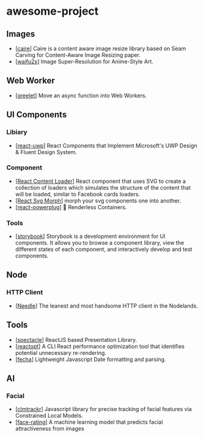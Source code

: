 # awesome-project

## Images
- [[caire](https://github.com/esimov/caire)] Caire is a content aware image resize library based on Seam Carving for Content-Aware Image Resizing paper.
- [[waifu2x](https://github.com/nagadomi/waifu2x)] Image Super-Resolution for Anime-Style Art.

## Web Worker
- [[greelet](https://github.com/developit/greenlet)] Move an async function into Web Workers.

## UI Components

### Libiary
- [[react-uwp](https://github.com/myxvisual/react-uwp)] React Components that Implement Microsoft's UWP Design & Fluent Design System.

### Component
- [[React Content Loader](https://github.com/danilowoz/react-content-loader)] React component that uses SVG to create a collection of loaders which simulates the structure of the content that will be loaded, similar to Facebook cards loaders.
- [[React Svg Morph](https://github.com/gorangajic/react-svg-morph)] morph your svg components one into another.
- [[react-powerplug](https://github.com/renatorib/react-powerplug)] 🔌 Renderless Containers.

### Tools
- [[storybook](https://github.com/storybooks/storybook)] Storybook is a development environment for UI components. It allows you to browse a component library, view the different states of each component, and interactively develop and test components.

## Node
### HTTP Client
- [[Needle](https://github.com/tomas/needle)] The leanest and most handsome HTTP client in the Nodelands.

## Tools
- [[spectacle](https://github.com/FormidableLabs/spectacle)] ReactJS based Presentation Library.
- [[reactopt](https://github.com/reactopt/reactopt)] A CLI React performance optimization tool that identifies potential unnecessary re-rendering.
- [[fecha](https://github.com/taylorhakes/fecha)] Lightweight Javascript Date formatting and parsing.

## AI
### Facial 
- [[clmtrackr](https://github.com/auduno/clmtrackr)] Javascript library for precise tracking of facial features via Constrained Local Models.
- [[face-rating](https://github.com/avisingh599/face-rating)] A machine learning model that predicts facial attractiveness from images
